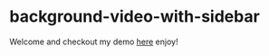 # background-video-with-sidebar

Welcome and checkout my demo [here](https://sotoxp.github.io/background-video-with-sidebar) enjoy!
